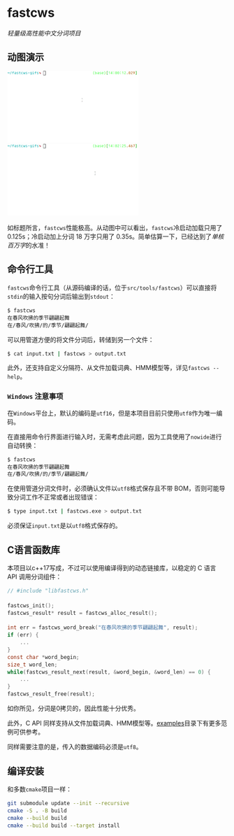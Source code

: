 # fastcws

*轻量级高性能中文分词项目*

## 动图演示

<img src="doc/resource/fastcws_demo_short.gif" width="300" />
<img src="doc/resource/fastcws_demo_big.gif" width="300" />

如标题所言，`fastcws`性能极高。从动图中可以看出，`fastcws`冷启动加载只用了 0.125s；冷启动加上分词 18 万字只用了 0.35s。简单估算一下，已经达到了*单核百万字*的水准！

## 命令行工具

`fastcws`命令行工具（从源码编译的话，位于`src/tools/fastcws`）可以直接将`stdin`的输入按句分词后输出到`stdout`：

```bash
$ fastcws
在春风吹拂的季节翩翩起舞
在/春风/吹拂/的/季节/翩翩起舞/

```

可以用管道方便的将文件分词后，转储到另一个文件：

```bash
$ cat input.txt | fastcws > output.txt
```

此外，还支持自定义分隔符、从文件加载词典、HMM模型等，详见`fastcws --help`。

### `Windows` 注意事项

在`Windows`平台上，默认的编码是`utf16`，但是本项目目前只使用`utf8`作为唯一编码。

在直接用命令行界面进行输入时，无需考虑此问题，因为工具使用了`nowide`进行自动转换：

```bash
$ fastcws
在春风吹拂的季节翩翩起舞
在/春风/吹拂/的/季节/翩翩起舞/

```

在使用管道分词文件时，必须确认文件以`utf8`格式保存且不带 BOM，否则可能导致分词工作不正常或者出现错误：

```bash
$ type input.txt | fastcws.exe > output.txt
```
必须保证`input.txt`是以`utf8`格式保存的。

## C语言函数库

本项目以c++17写成，不过可以使用编译得到的动态链接库，以稳定的 C 语言 API 调用分词组件：

```c
// #include "libfastcws.h"

fastcws_init();
fastcws_result* result = fastcws_alloc_result();

int err = fastcws_word_break("在春风吹拂的季节翩翩起舞", result);
if (err) {
	...
}
const char *word_begin;
size_t word_len;
while(fastcws_result_next(result, &word_begin, &word_len) == 0) {
	...
}
fastcws_result_free(result);
```

如你所见，分词是0拷贝的，因此性能十分优秀。

此外，C API 同样支持从文件加载词典、HMM模型等。[examples](examples/)目录下有更多范例可供参考。

同样需要注意的是，传入的数据编码必须是`utf8`。

## 编译安装

和多数`cmake`项目一样：

```bash
git submodule update --init --recursive
cmake -S . -B build
cmake --build build
cmake --build build --target install
```

